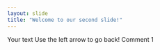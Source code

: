 ```yaml
---
layout: slide
title: "Welcome to our second slide!"
---
```

Your text
Use the left arrow to go back!
Comment 1
